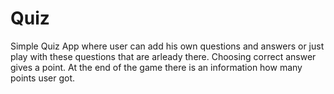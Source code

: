 # Quiz
 Simple Quiz App where user can add his own questions and answers or just play with these questions that are arleady there.
 Choosing correct answer gives a point. At the end of the game there is an information how many points user got.
